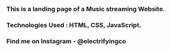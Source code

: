 ### This is a landing page of a Music streaming Website.

### Technologies Used : HTML, CSS, JavaScript.

### Find me on Instagram - @electrifyingco
